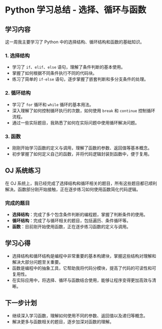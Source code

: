 # Python 学习总结 - 选择、循环与函数

## 学习内容
这一周我主要学习了 Python 中的选择结构、循环结构和函数的基础知识。

### 1. 选择结构
- 学习了 `if`、`elif`、`else` 语句，理解了条件判断的基本使用。
- 掌握了如何根据不同条件执行不同的代码块。
- 练习了简单的 `if-else` 语句，逐步掌握了嵌套判断和多分支条件的处理。

### 2. 循环结构
- 学习了 `for` 循环和 `while` 循环的基本用法。
- 深入理解了如何控制循环执行的次数，如何使用 `break` 和 `continue` 控制循环流程。
- 通过一些实际题目，我熟悉了如何在实际问题中使用循环解决问题。

### 3. 函数
- 刚刚开始学习函数的定义与调用，理解了函数的参数、返回值等基本概念。
- 初步掌握了如何定义自己的函数，并将代码逻辑封装到函数中，便于复用。

## OJ 系统练习
在 OJ 系统上，我已经完成了选择结构和循环相关的题目，所有这些题目都已顺利解决。函数部分刚开始接触，正在逐步练习如何使用函数简化代码逻辑。

### 完成的题目
- **选择结构**：完成了多个包含条件判断的编程题，掌握了判断条件的使用。
- **循环结构**：完成了与循环相关的题目，包括遍历、条件循环等。
- **函数**：目前刚开始使用函数，正在逐步练习函数的定义与调用。

## 学习心得
- 选择结构和循环结构是编程中非常重要的基本构建块，掌握这些结构对理解和解决大部分问题至关重要。
- 函数是编程中的抽象工具，它帮助我将代码分模块，提高了代码的可读性和可复用性。
- 在实际应用中，将选择、循环与函数结合使用，能够让程序变得更加高效与清晰。

## 下一步计划
- 继续深入学习函数，理解如何使用不同的参数、返回值以及递归等概念。
- 解决更多与函数相关的题目，逐步加深对函数的理解。
